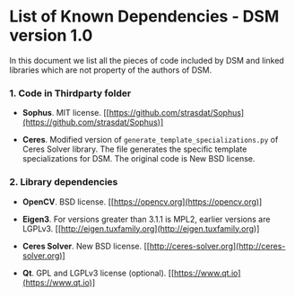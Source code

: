 # List of Known Dependencies - DSM version 1.0

In this document we list all the pieces of code included  by DSM and linked libraries which are not property of the authors of DSM.

### 1. Code in Thirdparty folder

* **Sophus**.
MIT license. [[https://github.com/strasdat/Sophus](https://github.com/strasdat/Sophus)]

* **Ceres**.
Modified version of `generate_template_specializations.py` of Ceres Solver library. The file generates the specific template specializations for DSM. The original code is New BSD license. 

### 2. Library dependencies 

* **OpenCV**.
BSD license. [[https://opencv.org](https://opencv.org)]

* **Eigen3**.
For versions greater than 3.1.1 is MPL2, earlier versions are LGPLv3.
[[http://eigen.tuxfamily.org](http://eigen.tuxfamily.org)]

* **Ceres Solver**.
New BSD license. [[http://ceres-solver.org](http://ceres-solver.org)]

* **Qt**.
GPL and LGPLv3 license (optional). [[https://www.qt.io](https://www.qt.io)]